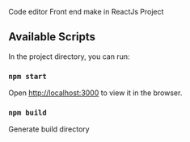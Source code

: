 Code editor Front end make in ReactJs Project
## Available Scripts

In the project directory, you can run:

### `npm start`

Open [http://localhost:3000](http://localhost:3000) to view it in the browser.


### `npm build`

Generate build directory

